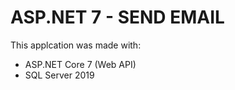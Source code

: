 # ASP.NET 7 - SEND EMAIL

This applcation was made with:
- ASP.NET Core 7 (Web API)
- SQL Server 2019